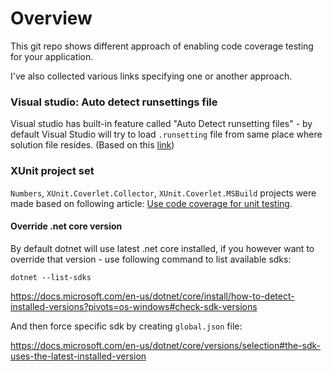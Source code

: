 # Overview

This git repo shows different approach of enabling code coverage testing for your application.



I've also collected various links specifying one or another approach.



### Visual studio: Auto detect runsettings file

Visual studio has built-in feature called "Auto Detect runsetting files" - by default Visual Studio will try to load `.runsetting` file from same place where solution file resides. (Based on this [link](https://developercommunity.visualstudio.com/t/auto-detect-runsettings-file-is-not-working/1033850))



### XUnit project set

`Numbers`, `XUnit.Coverlet.Collector`, `XUnit.Coverlet.MSBuild` projects were made based on following article: [Use code coverage for unit testing](https://docs.microsoft.com/en-us/dotnet/core/testing/unit-testing-code-coverage?tabs=windows).

#### Override .net core version

By default dotnet will use latest .net core installed, if you however want to override that version - use following command to list available sdks:

`dotnet --list-sdks`

https://docs.microsoft.com/en-us/dotnet/core/install/how-to-detect-installed-versions?pivots=os-windows#check-sdk-versions

And then force specific sdk by creating `global.json` file:

https://docs.microsoft.com/en-us/dotnet/core/versions/selection#the-sdk-uses-the-latest-installed-version





